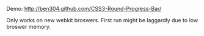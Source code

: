 Demo: http://ben304.github.com/CSS3-Round-Progress-Bar/Only works on new webkit broswers. First run might be laggardly due to low broswer memory.